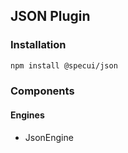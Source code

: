 ## JSON Plugin

### Installation

```sh
npm install @specui/json
```

### Components

#### Engines

- JsonEngine

